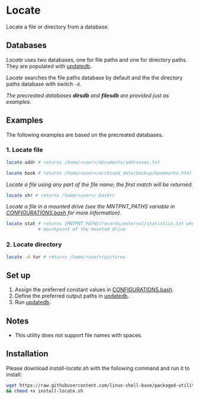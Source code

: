 
# Locate

Locate a file or directory from a database.

## Databases

*Locate* uses two databases, one for file paths and one for directory paths. They are populated with [updatedb](updatedb).

*Locate* searches the file paths database by default and the the directory paths database with switch `-d`.

*The precreated databases **dirsdb** and **filesdb** are provided just as examples.*

## Examples

The following examples are based on the precreated databases.

### 1. Locate file

```bash
locate addr # returns /home/<user>/documents/addresses.txt
```

```bash
locate book # returns /home/<user>/archived_data/backup/bookmarks.html
```

*Locate a file using any part of the file name; the first match will be returned.*

```bash
locate shr # returns /home/<user>/.bashrc
```

*Locate a file in a mounted drive (see the MNTPNT_PATHS variable in [CONFIGURATIONS.bash](CONFIGURATIONS.bash) for more information).*

```bash
locate stat # returns {MNTPNT_PATH}/records/external/statistics.txt where "{MNTPNT_PATH}" is the
            # mountpoint of the mounted drive
```

### 2. Locate directory

```bash
locate -d tur # returns /home/<user>/pictures
```

## Set up

1. Assign the preferred constant values in [CONFIGURATIONS.bash](CONFIGURATIONS.bash).
2. Define the preferred output paths in [updatedb](updatedb).
3. Run [updatedb](updatedb).

## Notes

* This utility does not support file names with spaces.

## Installation

Please download *install-locate.sh* with the following command and run it to install:

```bash
wget https://raw.githubusercontent.com/linux-shell-base/packaged-utilities/install/install-locate.sh \
&& chmod +x install-locate.sh
```
